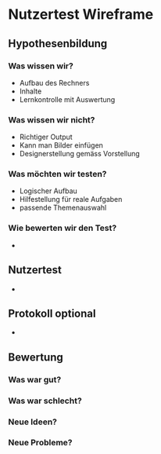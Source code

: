  # **Nutzertest Wireframe**

## **Hypothesenbildung**
### Was wissen wir?
- Aufbau des Rechners
- Inhalte
- Lernkontrolle mit Auswertung
    
### Was wissen wir nicht?
- Richtiger Output
- Kann man Bilder einfügen
- Designerstellung gemäss Vorstellung

 ### Was möchten wir testen?
 - Logischer Aufbau
 - Hilfestellung für reale Aufgaben
 - passende Themenauswahl

### Wie bewerten wir den Test?
- 

## Nutzertest
-

## Protokoll optional
-

## Bewertung
### Was war gut?
### Was war schlecht?
### Neue Ideen?
### Neue Probleme?


   
